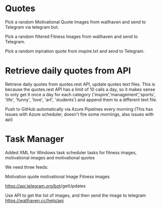 # Quotes

Pick a random Motivational Quote Images from wallhaven and send to Telegram via telegram bot.

Pick a random filtered Fitness Images from wallhaven and send to Telegram.

Pick a random inpiration quote from inspire.txt and send to Telegram.

# Retrieve daily quotes from API

Retrieve daily quotes from quotes.rest API, update quotes text files. This is because the quotes.rest API has a limit of 10 calls a day, so it makes sense to only get it once a day for each category ('inspire','management','sports', 'life', 'funny', 'love', 'art', 'students') and append them to a different text file.

Push to GitHub automatically via Azure Pipelines every morning (This has issues with Azure scheduler, doesn't fire some mornings, also issues with api)


# Task Manager

Added XML for Windows task scheduler tasks for fitness images, motivational images and motivational quotes


We need three feeds:

Motivation quote
motivational Image
Fitness images


https://api.telegram.org/bot<YourBOTToken>/getUpdates

Use API to get the list of images, and then send the image to telegram
https://wallhaven.cc/help/api

